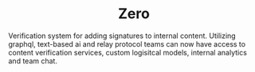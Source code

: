<h1 align="center"> Zero </h1>

Verification system for adding signatures to internal content. Utilizing graphql, text-based ai and relay protocol teams can now have access to content verification services, custom logisitcal models, internal analytics and team chat. 
